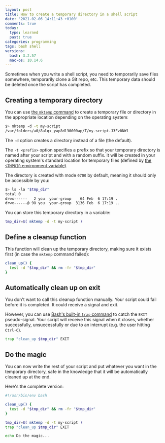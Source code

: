 ```yaml
---
layout: post
title: How to create a temporary directory in a shell script
date: '2021-02-06 14:11:43 +0100'
comments: true
today:
  type: learned
  past: true
categories: programming
tags: bash shell
versions:
  bash: 3.2.57
  mac-os: 10.14.6
---
```


Sometimes when you write a shell script, you need to temporarily save files
somewhere, temporarily clone a Git repo, etc. This temporary data should be
deleted once the script has completed.

<!-- more -->

## Creating a temporary directory

You can use [the `mktemp` command][mktemp] to create a temporary file or
directory in the appropriate location depending on the operating system:

```bash
$> mktemp -d -t my-script
/var/folders/a0/8alqx_yap8dl30000ap/T/my-script.J3Fv0NWl
```

The `-d` option creates a directory instead of a file (the default).

The `-t <prefix>` option specifies a prefix so that your temporary directory is
named after your script and with a random suffix. It will be created in your
operating system's standard location for temporary files (defined by [the
`$TMPDIR` environment variable][tmpdir]).

The directory is created with mode `0700` by default, meaning it should only be
accessible by you:

```bash
$> ls -la "$tmp_dir"
total 0
drwx------   2 you  your-group    64 Feb  6 17:19 .
drwx------@ 98 you  your-group  3136 Feb  6 17:19 ..
```

You can store this temporary directory in a variable:

```bash
tmp_dir=$( mktemp -d -t my-script )
```

## Define a cleanup function

This function will clean up the temporary directory, making sure it exists first
(in case the `mktemp` command failed):

```bash
clean_up() {
  test -d "$tmp_dir" && rm -fr "$tmp_dir"
}
```

## Automatically clean up on exit

You don't want to call this cleanup function manually. Your script could fail
before it is completed. It could receive a signal and exit.

However, you can use [Bash's built-in `trap` command][trap] to catch the `EXIT`
pseudo-signal. Your script will receive this signal when it closes, whether
successfully, unsuccessfully or due to an interrupt (e.g. the user hitting
`Ctrl-C`).

```bash
trap "clean_up $tmp_dir" EXIT
```

## Do the magic

You can now write the rest of your script and put whatever you want in the
temporary directory, safe in the knowledge that it will be automatically cleaned
up at the end.

Here's the complete version:

```bash
#!/usr/bin/env bash

clean_up() {
  test -d "$tmp_dir" && rm -fr "$tmp_dir"
}

tmp_dir=$( mktemp -d -t my-script )
trap "clean_up $tmp_dir" EXIT

echo Do the magic...
```

[mktemp]: https://linux.die.net/man/1/mktemp
[tmpdir]: https://en.wikipedia.org/wiki/TMPDIR
[trap]: https://man7.org/linux/man-pages/man1/trap.1p.html
